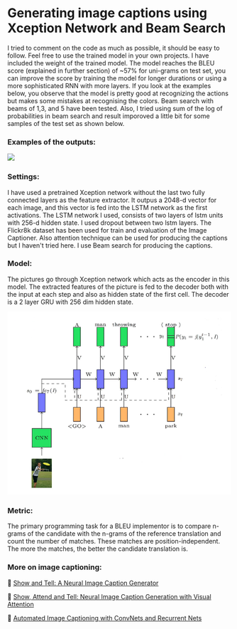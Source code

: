 # Generating image captions using Xception Network and Beam Search

I tried to comment on the code as much as possible, it should be easy to follow. Feel free to use the trained model in your own projects. I have included the weight of the trained model. The model reaches the BLEU score (explained in further section) of ~57% for uni-grams on test set, you can improve the score by training the model for longer durations or using a more sophisticated RNN with more layers. If you look at the examples below, you observe that the model is pretty good at recognizing the actions but makes some mistakes at recognising the colors. Beam search with beams of 1,3, and 5 have been tested. Also, I tried using sum of the log of probabilities in beam search and result imporoved a little bit for some samples of the test set as shown below.

### Examples of the outputs:

![](results_modelv2.jpg)

### Settings:

I have used a pretrained Xception network without the last two fully connected layers as the feature extractor. It outpus a 2048-d vector for each image, and this vector is fed into the LSTM network as the first activations. The LSTM network I used, consists of two layers of lstm units with 256-d hidden state. I used dropout between two lstm layers. The Flickr8k dataset has been used for train and evaluation of the Image Captioner.  Also attention technique can be used for producing the captions but I haven't tried here. I use Beam search for producing the captions.

### Model: 

The pictures go through Xception network which acts as the encoder in this model. The extracted features of the picture is fed to the decoder both with the input at each step and also as hidden state of the first cell. The decoder is a 2 layer GRU with 256 dim hidden state.

![](model_v2.png)

### Metric:

The primary programming task for a BLEU implementor is to compare n-grams of the candidate with the n-grams of the reference translation and count the number of matches. These matches are position-independent. The more the matches, the better the candidate translation is.

### More on image captioning:

:notebook: [Show and Tell: A Neural Image Caption Generator](https://arxiv.org/abs/1411.4555)

:notebook: [Show, Attend and Tell: Neural Image Caption Generation with Visual Attention](https://arxiv.org/abs/1502.03044)

:notebook: [Automated Image Captioning with ConvNets and Recurrent Nets](https://cs.stanford.edu/people/karpathy/sfmltalk.pdf)
